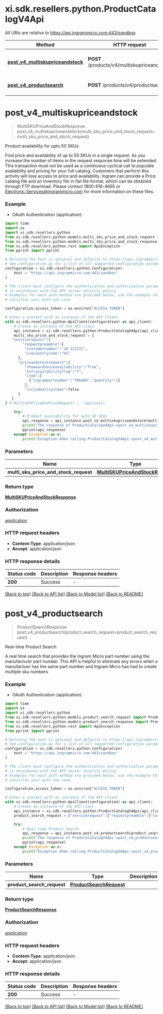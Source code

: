 # xi.sdk.resellers.python.ProductCatalogV4Api

All URIs are relative to *https://api.ingrammicro.com:443/sandbox*

Method | HTTP request | Description
------------- | ------------- | -------------
[**post_v4_multiskupriceandstock**](ProductCatalogV4Api.md#post_v4_multiskupriceandstock) | **POST** /products/v4/multiskupriceandstock | Product availability for upto 50 SKUs
[**post_v4_productsearch**](ProductCatalogV4Api.md#post_v4_productsearch) | **POST** /products/v4/productsearch | Real-time Product Search


# **post_v4_multiskupriceandstock**
> MultiSKUPriceAndStockResponse post_v4_multiskupriceandstock(multi_sku_price_and_stock_request=multi_sku_price_and_stock_request)

Product availability for upto 50 SKUs

Find price and availability of up to 50 SKUs in a single request. As you increase the number of items in the request response time will be extended. This transaction must not be used as a continuous cyclical call to populate availability and pricing for your full catalog. Customers that perform this activity will lose access to price and availability.  Ingram can provide a Price catalog file and an Inventory file in flat file format, which can be obtained through FTP download. Please contact 1800-616-4665 or Electronic.Services@ingrammicro.com for more information on these files.

### Example

* OAuth Authentication (application):

```python
import time
import os
import xi.sdk.resellers.python
from xi.sdk.resellers.python.models.multi_sku_price_and_stock_request import MultiSKUPriceAndStockRequest
from xi.sdk.resellers.python.models.multi_sku_price_and_stock_response import MultiSKUPriceAndStockResponse
from xi.sdk.resellers.python.rest import ApiException
from pprint import pprint

# Defining the host is optional and defaults to https://api.ingrammicro.com:443/sandbox
# See configuration.py for a list of all supported configuration parameters.
configuration = xi.sdk.resellers.python.Configuration(
    host = "https://api.ingrammicro.com:443/sandbox"
)

# The client must configure the authentication and authorization parameters
# in accordance with the API server security policy.
# Examples for each auth method are provided below, use the example that
# satisfies your auth use case.

configuration.access_token = os.environ["ACCESS_TOKEN"]

# Enter a context with an instance of the API client
with xi.sdk.resellers.python.ApiClient(configuration) as api_client:
    # Create an instance of the API class
    api_instance = xi.sdk.resellers.python.ProductCatalogV4Api(api_client)
    multi_sku_price_and_stock_request = {  
   "servicerequest":{
        "requestpreamble":{  
         "customernumber":"20-222222",
         "isocountrycode":"US"
      },
      "priceandstockrequest":{  
         "showwarehouseavailability":"True",
         "extravailabilityflag":"Y",
         "item":[  
           {"ingrampartnumber":"TB6489","quantity":1}
         ],
         "includeallsystems":false
      }
   }
} # MultiSKUPriceAndStockRequest |  (optional)

    try:
        # Product availability for upto 50 SKUs
        api_response = api_instance.post_v4_multiskupriceandstock(multi_sku_price_and_stock_request=multi_sku_price_and_stock_request)
        print("The response of ProductCatalogV4Api->post_v4_multiskupriceandstock:\n")
        pprint(api_response)
    except Exception as e:
        print("Exception when calling ProductCatalogV4Api->post_v4_multiskupriceandstock: %s\n" % e)
```



### Parameters


Name | Type | Description  | Notes
------------- | ------------- | ------------- | -------------
 **multi_sku_price_and_stock_request** | [**MultiSKUPriceAndStockRequest**](MultiSKUPriceAndStockRequest.md)|  | [optional] 

### Return type

[**MultiSKUPriceAndStockResponse**](MultiSKUPriceAndStockResponse.md)

### Authorization

[application](../README.md#application)

### HTTP request headers

 - **Content-Type**: application/json
 - **Accept**: application/json

### HTTP response details

| Status code | Description | Response headers |
|-------------|-------------|------------------|
**200** | Success |  -  |

[[Back to top]](#) [[Back to API list]](../README.md#documentation-for-api-endpoints) [[Back to Model list]](../README.md#documentation-for-models) [[Back to README]](../README.md)

# **post_v4_productsearch**
> ProductSearchResponse post_v4_productsearch(product_search_request=product_search_request)

Real-time Product Search

A real time search that provides the Ingram Micro part number using the manufacturer part number.  This API is helpful to eliminate any errors when a manufactuer has the same part number and Ingram Micro has had to create multiple sku numbers 

### Example

* OAuth Authentication (application):

```python
import time
import os
import xi.sdk.resellers.python
from xi.sdk.resellers.python.models.product_search_request import ProductSearchRequest
from xi.sdk.resellers.python.models.product_search_response import ProductSearchResponse
from xi.sdk.resellers.python.rest import ApiException
from pprint import pprint

# Defining the host is optional and defaults to https://api.ingrammicro.com:443/sandbox
# See configuration.py for a list of all supported configuration parameters.
configuration = xi.sdk.resellers.python.Configuration(
    host = "https://api.ingrammicro.com:443/sandbox"
)

# The client must configure the authentication and authorization parameters
# in accordance with the API server security policy.
# Examples for each auth method are provided below, use the example that
# satisfies your auth use case.

configuration.access_token = os.environ["ACCESS_TOKEN"]

# Enter a context with an instance of the API client
with xi.sdk.resellers.python.ApiClient(configuration) as api_client:
    # Create an instance of the API class
    api_instance = xi.sdk.resellers.python.ProductCatalogV4Api(api_client)
    product_search_request = {"servicerequest":{"requestpreamble":{"customernumber":"20-222222","isocountrycode":"US"},"productsearchrequest":{"searchcriteria":{"ingrampartnumber":"TSXML3"}}}} # ProductSearchRequest |  (optional)

    try:
        # Real-time Product Search
        api_response = api_instance.post_v4_productsearch(product_search_request=product_search_request)
        print("The response of ProductCatalogV4Api->post_v4_productsearch:\n")
        pprint(api_response)
    except Exception as e:
        print("Exception when calling ProductCatalogV4Api->post_v4_productsearch: %s\n" % e)
```



### Parameters


Name | Type | Description  | Notes
------------- | ------------- | ------------- | -------------
 **product_search_request** | [**ProductSearchRequest**](ProductSearchRequest.md)|  | [optional] 

### Return type

[**ProductSearchResponse**](ProductSearchResponse.md)

### Authorization

[application](../README.md#application)

### HTTP request headers

 - **Content-Type**: application/json
 - **Accept**: application/json

### HTTP response details

| Status code | Description | Response headers |
|-------------|-------------|------------------|
**200** | Success |  -  |

[[Back to top]](#) [[Back to API list]](../README.md#documentation-for-api-endpoints) [[Back to Model list]](../README.md#documentation-for-models) [[Back to README]](../README.md)

